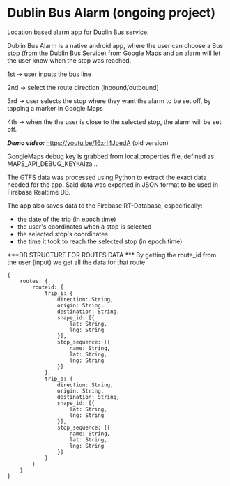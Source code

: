 # Dublin Bus Alarm (ongoing project)

Location based alarm app for Dublin Bus service.

Dublin Bus Alarm is a native android app, where the user can choose a Bus stop (from the Dublin Bus Service) from Google Maps and an alarm will let the user know when the stop was reached.

1st -> user inputs the bus line

2nd -> select the route direction (inbound/outbound)

3rd -> user selects the stop where they want the alarm to be set off, by tapping a marker in Google Maps

4th -> when the the user is close to the selected stop, the alarm will be set off.

***Demo video:*** https://youtu.be/16xrI4JoedA (old version)

GoogleMaps debug key is grabbed from local.properties file, defined as:
MAPS_API_DEBUG_KEY=AIza...

The GTFS data was processed using Python to extract the exact data needed for the app. Said data was exported in JSON format to be used in Firebase Realtime DB.

The app also saves data to the Firebase RT-Database, especifically:
- the date of the trip (in epoch time)
- the user's coordinates when a stop is selected
- the selected stop's coordinates
- the time it took to reach the selected stop (in epoch time)

***DB STRUCTURE FOR ROUTES DATA ***
By getting the route_id from the user (input) we get all the data for that route
```
{
    routes: {
        routeid: {
            trip_i: {
                direction: String,
                origin: String,
                destination: String,
                shape_id: [{
                    lat: String,
                    lng: String
                }],
                stop_sequence: [{
                    name: String,
                    lat: String,
                    lng: String
                }]
            },
            trip_o: {
                direction: String,
                origin: String,
                destination: String,
                shape_id: [{
                    lat: String,
                    lng: String
                }],
                stop_sequence: [{
                    name: String,
                    lat: String,
                    lng: String
                }]
            }
        }
    }
}
```
